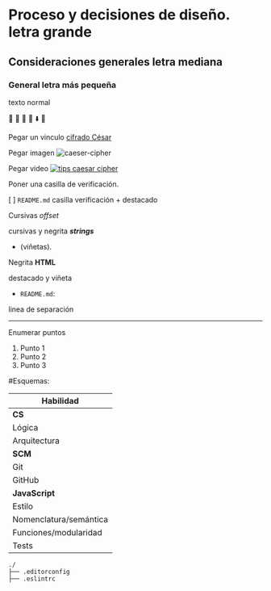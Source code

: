 # Proceso y decisiones de diseño. letra grande
## Consideraciones generales      letra mediana
### General                       letra más pequeña
texto normal

:pencil:
:fork_and_knife:
:traffic_light:
:penguin:
:arrow_down:
:shell:



Pegar un vinculo
[cifrado César](https://en.wikipedia.org/wiki/Caesar_cipher)

Pegar imagen
![caeser-cipher](https://upload.wikimedia.org/wikipedia/commons/thumb/2/2b/Caesar3.svg/2000px-Caesar3.svg.png)

Pegar video
[![tips caesar cipher](https://img.youtube.com/vi/zd8eVrXhs7Y/0.jpg)](https://www.youtube.com/watch?v=zd8eVrXhs7Y)


Poner una casilla de verificación.

[ ] `README.md` casilla verificación + destacado

Cursivas
_offset_  

cursivas y negrita
_**strings**_


- (viñetas).

Negrita
**HTML**

destacado y viñeta
* `README.md`:

linea de separación
***


 Enumerar puntos
1. Punto 1
2. Punto 2
3. Punto 3


#Esquemas:

| Habilidad |
|-----------|
| **CS** |
| Lógica |
| Arquitectura |
| **SCM** |
| Git |
| GitHub |
| **JavaScript** |
| Estilo |
| Nomenclatura/semántica |
| Funciones/modularidad |
| Tests |


```text
./
├── .editorconfig
├── .eslintrc

```



<!-- Project Title
One Paragraph of project description goes here

Getting Started
These instructions will get you a copy of the project up and running on your local machine for development and testing purposes. See deployment for notes on how to deploy the project on a live system.

Prerequisites
What things you need to install the software and how to install them

Give examples
Installing
A step by step series of examples that tell you how to get a development env running

Say what the step will be

Give the example
And repeat

until finished
End with an example of getting some data out of the system or using it for a little demo

Running the tests
Explain how to run the automated tests for this system

Break down into end to end tests
Explain what these tests test and why

Give an example
And coding style tests
Explain what these tests test and why

Give an example
Deployment
Add additional notes about how to deploy this on a live system

Built With
Dropwizard - The web framework used
Maven - Dependency Management
ROME - Used to generate RSS Feeds
Contributing
Please read CONTRIBUTING.md for details on our code of conduct, and the process for submitting pull requests to us.

Versioning
We use SemVer for versioning. For the versions available, see the tags on this repository.

Authors
Billie Thompson - Initial work - PurpleBooth
See also the list of contributors who participated in this project.

License
This project is licensed under the MIT License - see the LICENSE.md file for details

Acknowledgments
Hat tip to anyone whose code was used
Inspiration
etc -->
